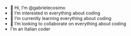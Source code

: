 - 👋 Hi, I’m @gabrielecosimo
- 👀 I’m interested in everything about coding
- 🌱 I’m currently learning everything about coding
- 💞️ I’m looking to collaborate on everything about coding
- I'm an Italian coder
